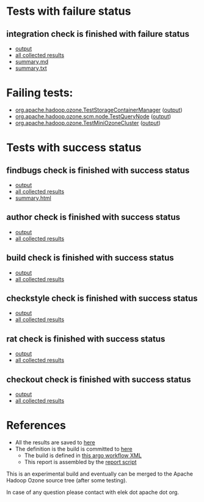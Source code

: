 # Tests with failure status

## integration check is finished with failure status

   * [output](https://raw.githubusercontent.com/elek/ozone-ci-q4/master/pr/pr-hdds-2181-j597z/integration/output.log)
   * [all collected results](https://github.com/elek/ozone-ci-q4/tree/master/pr/pr-hdds-2181-j597z/integration)
   * [summary.md](https://github.com/elek/ozone-ci-q4/tree/master/pr/pr-hdds-2181-j597z/integration/summary.md)
   * [summary.txt](https://github.com/elek/ozone-ci-q4/tree/master/pr/pr-hdds-2181-j597z/integration/summary.txt)

# Failing tests: 

 * [org.apache.hadoop.ozone.TestStorageContainerManager](hadoop-ozone/integration-test/org.apache.hadoop.ozone.TestStorageContainerManager.txt) ([output](hadoop-ozone/integration-test/org.apache.hadoop.ozone.TestStorageContainerManager-output.txt))
 * [org.apache.hadoop.ozone.scm.node.TestQueryNode](hadoop-ozone/integration-test/org.apache.hadoop.ozone.scm.node.TestQueryNode.txt) ([output](hadoop-ozone/integration-test/org.apache.hadoop.ozone.scm.node.TestQueryNode-output.txt))
 * [org.apache.hadoop.ozone.TestMiniOzoneCluster](hadoop-ozone/integration-test/org.apache.hadoop.ozone.TestMiniOzoneCluster.txt) ([output](hadoop-ozone/integration-test/org.apache.hadoop.ozone.TestMiniOzoneCluster-output.txt))


# Tests with success status

## findbugs check is finished with success status

   * [output](https://raw.githubusercontent.com/elek/ozone-ci-q4/master/pr/pr-hdds-2181-j597z/findbugs/output.log)
   * [all collected results](https://github.com/elek/ozone-ci-q4/tree/master/pr/pr-hdds-2181-j597z/findbugs)
   * [summary.html](https://elek.github.io/ozone-ci-q4/pr/pr-hdds-2181-j597z/findbugs/summary.html)


## author check is finished with success status

   * [output](https://raw.githubusercontent.com/elek/ozone-ci-q4/master/pr/pr-hdds-2181-j597z/author/output.log)
   * [all collected results](https://github.com/elek/ozone-ci-q4/tree/master/pr/pr-hdds-2181-j597z/author)


## build check is finished with success status

   * [output](https://raw.githubusercontent.com/elek/ozone-ci-q4/master/pr/pr-hdds-2181-j597z/build/output.log)
   * [all collected results](https://github.com/elek/ozone-ci-q4/tree/master/pr/pr-hdds-2181-j597z/build)


## checkstyle check is finished with success status

   * [output](https://raw.githubusercontent.com/elek/ozone-ci-q4/master/pr/pr-hdds-2181-j597z/checkstyle/output.log)
   * [all collected results](https://github.com/elek/ozone-ci-q4/tree/master/pr/pr-hdds-2181-j597z/checkstyle)


## rat check is finished with success status

   * [output](https://raw.githubusercontent.com/elek/ozone-ci-q4/master/pr/pr-hdds-2181-j597z/rat/output.log)
   * [all collected results](https://github.com/elek/ozone-ci-q4/tree/master/pr/pr-hdds-2181-j597z/rat)


## checkout check is finished with success status

   * [output](https://raw.githubusercontent.com/elek/ozone-ci-q4/master/pr/pr-hdds-2181-j597z/checkout/output.log)
   * [all collected results](https://github.com/elek/ozone-ci-q4/tree/master/pr/pr-hdds-2181-j597z/checkout)




# References

 * All the results are saved to [here](https://github.com/elek/ozone-ci-q4/tree/master/pr/pr-hdds-2181-j597z/)
 * The definition is the build is committed to [here](https://github.com/elek/argo-ozone)
    * The build is defined in [this argo workflow XML](https://github.com/elek/argo-ozone/blob/master/ozone-build.yaml)
    * This report is assembled by the [report script](https://github.com/elek/argo-ozone/blob/master/scripts/report.sh)

This is an experimental build and eventually can be merged to the Apache Hadoop Ozone source tree (after some testing).

In case of any question please contact with elek dot apache dot org.
